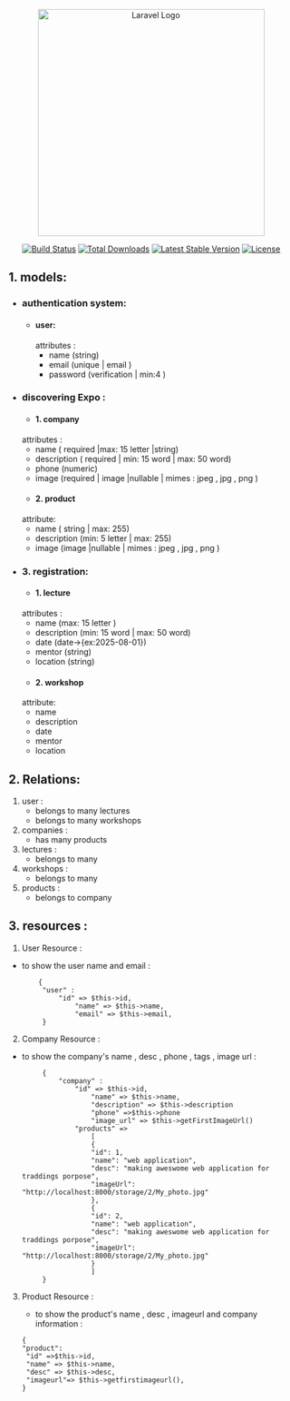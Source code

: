 <p align="center"><a href="https://laravel.com" target="_blank"><img src="https://raw.githubusercontent.com/laravel/art/master/logo-lockup/5%20SVG/2%20CMYK/1%20Full%20Color/laravel-logolockup-cmyk-red.svg" width="400" alt="Laravel Logo"></a></p>

<p align="center">
<a href="https://github.com/laravel/framework/actions"><img src="https://github.com/laravel/framework/workflows/tests/badge.svg" alt="Build Status"></a>
<a href="https://packagist.org/packages/laravel/framework"><img src="https://img.shields.io/packagist/dt/laravel/framework" alt="Total Downloads"></a>
<a href="https://packagist.org/packages/laravel/framework"><img src="https://img.shields.io/packagist/v/laravel/framework" alt="Latest Stable Version"></a>
<a href="https://packagist.org/packages/laravel/framework"><img src="https://img.shields.io/packagist/l/laravel/framework" alt="License"></a>
</p>

## 1. **models:**

- ### **authentication system:**
	- #### user:
	     attributes :
		 -  name (string) 
		 - email (unique | email )
		 - password (verification | min:4 )
- ### **discovering Expo :**
	- #### 1. company
	attributes :
    - name ( required |max: 15 letter |string)
	- description ( required | min: 15 word | max: 50 word)
	- phone (numeric)
	- image (required | image |nullable | mimes : jpeg , jpg , png )
	- #### 2. product
	attribute:
	- name ( string | max: 255)
	- description (min: 5 letter | max: 255)
	- image (image |nullable | mimes : jpeg , jpg , png )
- ### 3. registration:
	- #### 1. lecture 
	attributes :
	- name (max: 15 letter )
	- description (min: 15 word | max: 50 word)
	- date (date->{ex:2025-08-01})
	- mentor (string)
	- location (string)
	- #### 2. workshop
	attribute:
	- name
	- description
	- date
	- mentor
	- location

## 2. **Relations:** 
1. user : 
	 - belongs to many lectures
	 - belongs to many workshops
2. companies :
	 - has many products
3. lectures :
	- belongs to many
4. workshops :
	- belongs to many 
5. products : 
	- belongs to company

## 3. **resources :**
	
 1. User Resource :
	
 - to show the user name and email :
	
           {
			"user" :
				"id" => $this->id,  
					"name" => $this->name,  
					"email" => $this->email,
			}
	
2. Company Resource :
	
 - to show the company's name , desc , phone , tags , image url :
 
            {
			    "company" :
					"id" => $this->id,  
						"name" => $this->name,  
						"description" => $this->description
						"phone" =>$this->phone
						"image_url" => $this->getFirstImageUrl()
					"products" =>
						[
						{
						"id": 1,
						"name": "web application",
					    "desc": "making aweswome web application for traddings porpose",
					    "imageUrl": "http://localhost:8000/storage/2/My_photo.jpg"
						},
						{
						"id": 2,
						"name": "web application",
					    "desc": "making aweswome web application for traddings porpose",
					    "imageUrl": "http://localhost:8000/storage/2/My_photo.jpg"
						}
						]
			}          
	
3. Product Resource :

      - to show the product's name , desc , imageurl and company information :

       {
	   "product":
		"id" =>$this->id,
		"name" => $this->name,
		"desc" => $this->desc,
		"imageurl"=> $this->getfirstimageurl(), 
	   }
